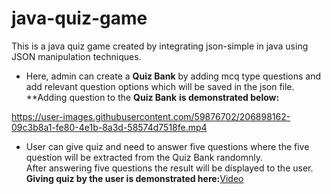 # java-quiz-game
This is a java quiz game created by integrating json-simple in java using JSON manipulation techniques.   <br />
- Here, admin can create a **Quiz Bank** by adding mcq type questions and add relevant question options which will be saved in the json file. <br />
**Adding question to the **Quiz Bank** **is demonstrated below:** <br />

https://user-images.githubusercontent.com/59876702/206898162-09c3b8a1-fe80-4e1b-8a3d-58574d7518fe.mp4 


- User can give quiz and need to answer five questions where the five question will be extracted from the 
Quiz Bank randomnly.  <br /> After answering five questions the result will be displayed to the user.  <br />
**Giving quiz by the user is demonstrated here:**[Video](https://drive.google.com/file/d/12lr6-wcVhvu9pNZCX567Phqsfw0TByPr/view?usp=sharing) 








